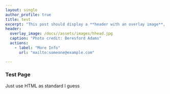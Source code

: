 ```yaml
---
layout: single
author_profile: true
title: test
excerpt: "This post should display a **header with an overlay image**, if the theme supports it."
header:
  overlay_image: /docs//assets/images/hhead.jpg
  caption: "Photo credit: Beresford Adams"
  actions:
    - label: "More Info"
      url: "mailto:someone@example.com"

---
```

<h3>Test Page</h3>
<p>Just use HTML as standard I guess</p>
